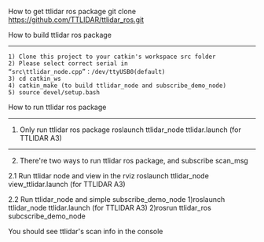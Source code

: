 How to get  ttlidar ros package
   git clone https://github.com/TTLIDAR/ttlidar_ros.git

How to build ttlidar ros package
********************************************************************************************************
    1) Clone this project to your catkin's workspace src folder
    2) Please select correct serial in “src\ttlidar_node.cpp”：/dev/ttyUSB0(default)
    3) cd catkin_ws
    4) catkin_make (to build ttlidar_node and subscribe_demo_node)
    5) source devel/setup.bash


How to run ttlidar ros package
********************************************************************************************************
1. Only run ttlidar ros package
roslaunch ttlidar_node ttlidar.launch (for TTLIDAR A3)

------------------------------------------------------------
2. There're two ways to run ttlidar ros package, and subscribe scan_msg

2.1 Run ttlidar node and view in the rviz
roslaunch ttlidar_node view_ttlidar.launch (for TTLIDAR A3)

2.2 Run ttlidar_node and simple subscribe_demo_node 
1)roslaunch ttlidar_node ttlidar.launch (for TTLIDAR A3)
2)rosrun ttlidar_ros subcscribe_demo_node

You should see ttlidar's scan info in the console


